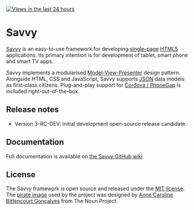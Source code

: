 [![Views in the last 24 hours](https://sourcegraph.com/api/repos/github.com/avoca-learning/savvy/counters/views-24h.png)](https://sourcegraph.com/github.com/avoca-learning/savvy)

# Savvy #

[Savvy](http://en.wiktionary.org/wiki/savvy) is an easy-to-use framework for developing [single-page](http://en.wikipedia.org/wiki/Single-page_application) [HTML5](http://www.w3.org/TR/html5/) applications. Its primary intention is for development of tablet, smart phone and smart TV apps.

Savvy implements a modularised [Model-View-Presenter](http://en.wikipedia.org/wiki/Model%E2%80%93view%E2%80%93presenter) design pattern. Alongside HTML, CSS and JavaScript, Savvy supports [JSON](http://www.json.org/) data models as first-class citizens. Plug-and-play support for [Cordova / PhoneGap](http://cordova.apache.org/) is included right-out-of-the-box.

## Release notes ##

* Version 3-RC-DEV: Initial development open-source release candidate.

## Documentation ##

Full documentation is available on [the Savvy GitHub wiki](https://github.com/avoca-learning/savvy/wiki).

## License ##

The Savvy framework is open source and released under the [MIT license](http://opensource.org/licenses/MIT). The [pirate image](http://thenounproject.com/noun/pirate/#icon-No13422) used by the project was designed by [Anne Caroline Bittencourt Gonçalves](http://thenounproject.com/anne1003) from The Noun Project.